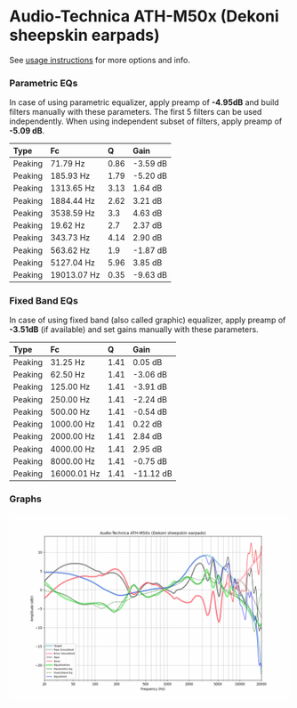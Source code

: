 # Audio-Technica ATH-M50x (Dekoni sheepskin earpads)
See [usage instructions](https://github.com/jaakkopasanen/AutoEq#usage) for more options and info.

### Parametric EQs
In case of using parametric equalizer, apply preamp of **-4.95dB** and build filters manually
with these parameters. The first 5 filters can be used independently.
When using independent subset of filters, apply preamp of **-5.09 dB**.

| Type    | Fc          |    Q | Gain     |
|:--------|:------------|:-----|:---------|
| Peaking | 71.79 Hz    | 0.86 | -3.59 dB |
| Peaking | 185.93 Hz   | 1.79 | -5.20 dB |
| Peaking | 1313.65 Hz  | 3.13 | 1.64 dB  |
| Peaking | 1884.44 Hz  | 2.62 | 3.21 dB  |
| Peaking | 3538.59 Hz  | 3.3  | 4.63 dB  |
| Peaking | 19.62 Hz    | 2.7  | 2.37 dB  |
| Peaking | 343.73 Hz   | 4.14 | 2.90 dB  |
| Peaking | 563.62 Hz   | 1.9  | -1.87 dB |
| Peaking | 5127.04 Hz  | 5.96 | 3.85 dB  |
| Peaking | 19013.07 Hz | 0.35 | -9.63 dB |

### Fixed Band EQs
In case of using fixed band (also called graphic) equalizer, apply preamp of **-3.51dB**
(if available) and set gains manually with these parameters.

| Type    | Fc          |    Q | Gain      |
|:--------|:------------|:-----|:----------|
| Peaking | 31.25 Hz    | 1.41 | 0.05 dB   |
| Peaking | 62.50 Hz    | 1.41 | -3.06 dB  |
| Peaking | 125.00 Hz   | 1.41 | -3.91 dB  |
| Peaking | 250.00 Hz   | 1.41 | -2.24 dB  |
| Peaking | 500.00 Hz   | 1.41 | -0.54 dB  |
| Peaking | 1000.00 Hz  | 1.41 | 0.22 dB   |
| Peaking | 2000.00 Hz  | 1.41 | 2.84 dB   |
| Peaking | 4000.00 Hz  | 1.41 | 2.95 dB   |
| Peaking | 8000.00 Hz  | 1.41 | -0.75 dB  |
| Peaking | 16000.01 Hz | 1.41 | -11.12 dB |

### Graphs
![](./Audio-Technica%20ATH-M50x%20(Dekoni%20sheepskin%20earpads).png)